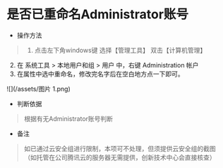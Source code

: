 # 是否已重命名Administrator账号

- 操作方法
> 1. 点击左下角windows键 选择【管理工具】 双击【计算机管理】
  2. 在 系统工具 > 本地用户和组 > 用户 中，右键 Administration 帐户
  3. 在属性中选中重命名，修改完名字后在空白地方点一下即可。
  
![](/assets/图片 1.png)


- 判断依据
> 根据有无Administrator账号判断

- 备注
> 如已通过云安全组进行限制，本项可不处理，但须提供云安全组的截图
> （如托管在公司腾讯云的服务器无需提供，创新技术中心会直接核查）



